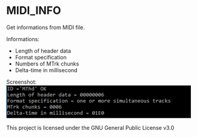 # MIDI_INFO
Get informations from MIDI file.

Informations:
- Length of header data
- Format specification
- Numbers of MTrk chunks
- Delta-time in millisecond

Screenshot:
![ScreenShot](https://raw.githubusercontent.com/Neosama/MIDI_INFO/master/screen.PNG)

This project is licensed under the GNU General Public License v3.0
